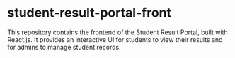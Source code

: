 # student-result-portal-front
This repository contains the frontend of the Student Result Portal, built with React.js. It provides an interactive UI for students to view their results and for admins to manage student records.